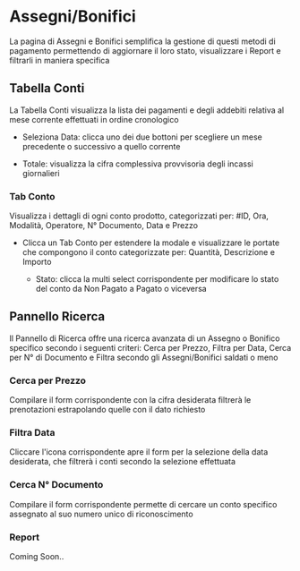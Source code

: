 # Assegni/Bonifici

La pagina di Assegni e Bonifici semplifica la gestione di questi metodi di pagamento permettendo di aggiornare il loro stato, visualizzare i Report e filtrarli in maniera specifica


## Tabella Conti

La Tabella Conti visualizza la lista dei pagamenti e degli addebiti relativa al mese corrente effettuati in ordine cronologico

* Seleziona Data: clicca uno dei due bottoni per scegliere un mese precedente o successivo a quello corrente

* Totale: visualizza la cifra complessiva provvisoria degli incassi giornalieri

### Tab Conto

Visualizza i dettagli di ogni conto prodotto, categorizzati per: #ID, Ora, Modalità, Operatore, N° Documento, Data e Prezzo

* Clicca un Tab Conto per estendere la modale e visualizzare le portate che compongono il conto categorizzate per: Quantità, Descrizione e Importo

    * Stato: clicca la multi select corrispondente per modificare lo stato del conto da Non Pagato a Pagato o viceversa

## Pannello Ricerca

Il Pannello di Ricerca offre una ricerca avanzata di un Assegno o Bonifico specifico secondo i seguenti criteri: Cerca per Prezzo, Filtra per Data, Cerca per N° di Documento e Filtra secondo gli Assegni/Bonifici saldati o meno

### Cerca per Prezzo

Compilare il form corrispondente con la cifra desiderata filtrerà le prenotazioni estrapolando quelle con il dato richiesto

### Filtra Data

Cliccare l'icona corrispondente apre il form per la selezione della data desiderata, che filtrerà i conti secondo la selezione effettuata

### Cerca N° Documento

Compilare il form corrispondente permette di cercare un conto specifico assegnato al suo numero unico di riconoscimento

### Report

Coming Soon..
